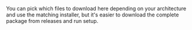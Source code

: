 You can pick which files to download here depending on your architecture and use the matching installer, but it's easier to download the complete package from releases and run setup.



